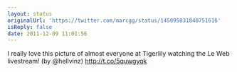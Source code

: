 ```yaml
---
layout: status
originalUrl: 'https://twitter.com/marcgg/status/145095831840751616'
isReply: false
date: 2011-12-09 11:01:56
---
```


I really love this picture of almost everyone at Tigerlily watching the Le Web livestream! (by @hellvinz) http://t.co/5quwgyqk
